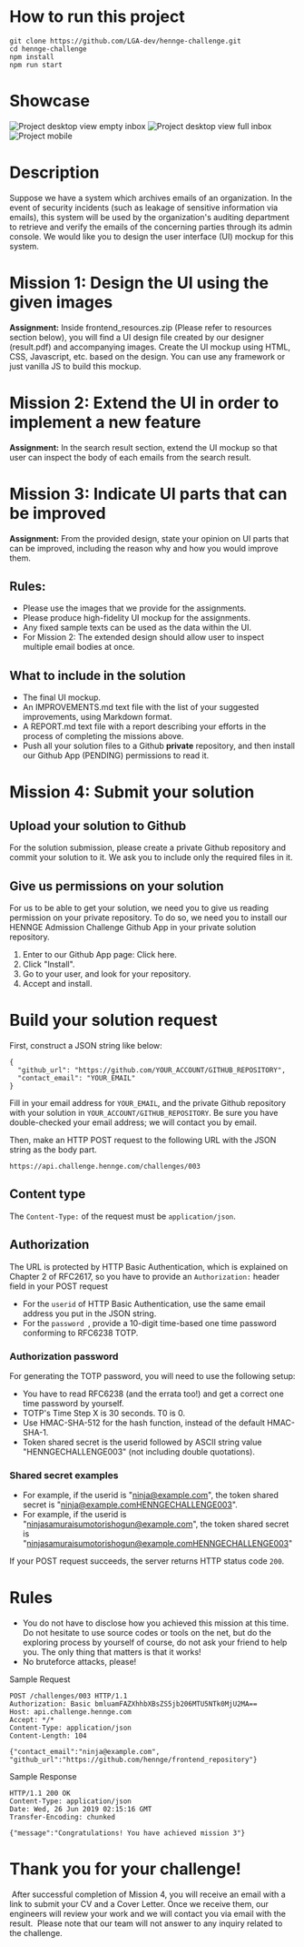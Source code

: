 # How to run this project
```
git clone https://github.com/LGA-dev/hennge-challenge.git
cd hennge-challenge
npm install
npm run start
```

# Showcase
![Project desktop view empty inbox](./src/assets/images/project_desktop_1.png)
![Project desktop view full inbox](./src/assets/images/project_desktop_2.png)
![Project mobile](./src/assets/images/project_mobile.png)

# Description
Suppose we have a system which archives emails of an organization. In the event of security incidents (such as leakage of sensitive information via emails), this system will be used by the organization's auditing department to retrieve and verify the emails of the concerning parties through its admin console. We would like you to design the user interface (UI) mockup for this system.

# Mission 1: Design the UI using the given images

**Assignment:** Inside frontend_resources.zip (Please refer to resources section below), you will find a UI design file created by our designer (result.pdf) and accompanying images. Create the UI mockup using HTML, CSS, Javascript, etc. based on the design. You can use any framework or just vanilla JS to build this mockup.

# Mission 2: Extend the UI in order to implement a new feature

**Assignment:** In the search result section, extend the UI mockup so that user can inspect the body of each emails from the search result.

# Mission 3: Indicate UI parts that can be improved

**Assignment:** From the provided design, state your opinion on UI parts that can be improved, including the reason why and how you would improve them.

## **Rules:**

* Please use the images that we provide for the assignments.
* Please produce high-fidelity UI mockup for the assignments.
* Any fixed sample texts can be used as the data within the UI.
* For Mission 2: The extended design should allow user to inspect multiple email bodies at once.

## **What to include in the solution**

* The final UI mockup.
* An IMPROVEMENTS.md text file with the list of your suggested improvements, using Markdown format.
* A REPORT.md text file with a report describing your efforts in the process of completing the missions above.
* Push all your solution files to a Github **private** repository, and then install our Github App (PENDING) permissions to read it.

# Mission 4: Submit your solution

## Upload your solution to Github

For the solution submission, please create a private Github repository and commit your solution to it. We ask you to include only the required files in it.

## Give us permissions on your solution

For us to be able to get your solution, we need you to give us reading permission on your private repository. To do so, we need you to install our HENNGE Admission Challenge Github App in your private solution repository.

1. Enter to our Github App page: Click here.
2. Click "Install".
3. Go to your user, and look for your repository.
4. Accept and install.

# Build your solution request

First, construct a JSON string like below:

```
{
  "github_url": "https://github.com/YOUR_ACCOUNT/GITHUB_REPOSITORY",
  "contact_email": "YOUR_EMAIL"
}
```

Fill in your email address for `YOUR_EMAIL`, and the private Github repository with your solution in `YOUR_ACCOUNT/GITHUB_REPOSITORY`. Be sure you have double-checked your email address; we will contact you by email.

Then, make an HTTP POST request to the following URL with the JSON string as the body part.

`https://api.challenge.hennge.com/challenges/003`

## **Content type**

The `Content-Type:` of the request must be `application/json`.

## **Authorization**

The URL is protected by HTTP Basic Authentication, which is explained on Chapter 2 of RFC2617, so you have to provide an `Authorization:` header field in your POST request

* For the `userid` of HTTP Basic Authentication, use the same email address you put in the JSON string.
* For the  `password `, provide a 10-digit time-based one time password conforming to RFC6238 TOTP.

### Authorization password

For generating the TOTP password, you will need to use the following setup:

* You have to read RFC6238 (and the errata too!) and get a correct one time password by yourself.
* TOTP's Time Step X is 30 seconds. T0 is 0.
* Use HMAC-SHA-512 for the hash function, instead of the default HMAC-SHA-1.
* Token shared secret is the userid followed by ASCII string value "HENNGECHALLENGE003" (not including double quotations).

### Shared secret examples

* For example, if the userid is "ninja@example.com", the token shared secret is "ninja@example.comHENNGECHALLENGE003".
* For example, if the userid is "ninjasamuraisumotorishogun@example.com", the token shared secret is "ninjasamuraisumotorishogun@example.comHENNGECHALLENGE003"

If your POST request succeeds, the server returns HTTP status code `200`.

# Rules

* You do not have to disclose how you achieved this mission at this time. Do not hesitate to use source codes or tools on the net, but do the exploring process by yourself of course, do not ask your friend to help you. The only thing that matters is that it works!
* No bruteforce attacks, please!

Sample Request

```
POST /challenges/003 HTTP/1.1
Authorization: Basic bmluamFAZXhhbXBsZS5jb206MTU5NTk0MjU2MA==
Host: api.challenge.hennge.com
Accept: */*
Content-Type: application/json
Content-Length: 104

{"contact_email":"ninja@example.com", "github_url":"https://github.com/hennge/frontend_repository"}
```

Sample Response

```
HTTP/1.1 200 OK
Content-Type: application/json
Date: Wed, 26 Jun 2019 02:15:16 GMT
Transfer-Encoding: chunked

{"message":"Congratulations! You have achieved mission 3"}
```

# Thank you for your challenge!

​ After successful completion of Mission 4, you will receive an email with a link to submit your CV and a Cover Letter. Once we receive them, our engineers will review your work and we will contact you via email with the result. ​ Please note that our team will not answer to any inquiry related to the challenge.